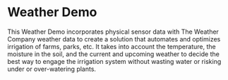 # Weather Demo

This Weather Demo incorporates physical sensor data with The Weather Company weather data to create a solution that automates and optimizes irrigation of farms, parks, etc. It takes into account the temperature, the moisture in the soil, and the current and upcoming weather to decide the best way to engage the irrigation system without wasting water or risking under or over-watering plants.
